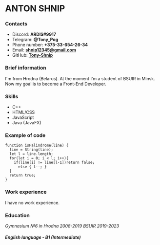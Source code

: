 # ANTON SHNIP

### Contacts

- Discord: **ARDIS#9917**
- Telegram: **@Tony_Pog**
- Phone number: **+375-33-654-26-34**
- Email: **[shnip12345@gmail.com](mailto:shnip12345@gmail.com)**
- GitHub: **[Tony-Shnip](https://github.com/Tony-Shnip)**

### Brief information

I'm from Hrodna (Belarus). At the moment I'm a student of BSUIR in Minsk. Now my goal is to become a Front-End Developer.

### Skills

- C++
- HTML/CSS
- JavaScript
- Java (JavaFX)

### Example of code

    function isPalindrome(line) {
      line = String(line);
      let l = line.length;
      for(let i = 0; i < l; i++){
        if(line[i] != line[l-1])return false;
          else { l--; }
      }
      return true;
    }

### Work experience

I have no work experience.

### Education

*Gymnasium №6 in Hrodna 2008-2019*
*BSUIR 2019-2023*

##### English language - B1 (Intermediate)
